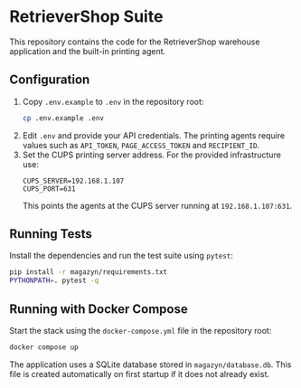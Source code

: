 # RetrieverShop Suite

This repository contains the code for the RetrieverShop warehouse application and the built-in printing agent.

## Configuration

1. Copy `.env.example` to `.env` in the repository root:
   ```bash
   cp .env.example .env
   ```
2. Edit `.env` and provide your API credentials. The printing agents require values such as `API_TOKEN`, `PAGE_ACCESS_TOKEN` and `RECIPIENT_ID`.
3. Set the CUPS printing server address. For the provided infrastructure use:
   ```env
   CUPS_SERVER=192.168.1.107
   CUPS_PORT=631
   ```
   This points the agents at the CUPS server running at `192.168.1.107:631`.

## Running Tests

Install the dependencies and run the test suite using `pytest`:
```bash
pip install -r magazyn/requirements.txt
PYTHONPATH=. pytest -q
```

## Running with Docker Compose

Start the stack using the `docker-compose.yml` file in the repository root:

```bash
docker compose up
```

The application uses a SQLite database stored in `magazyn/database.db`. This
file is created automatically on first startup if it does not already exist.
